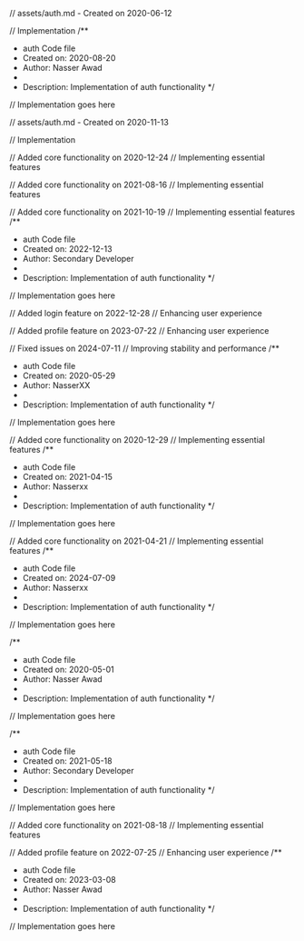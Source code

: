 // assets/auth.md - Created on 2020-06-12

// Implementation
/**
 * auth Code file
 * Created on: 2020-08-20
 * Author: Nasser Awad
 *
 * Description: Implementation of auth functionality
 */
 
// Implementation goes here

// assets/auth.md - Created on 2020-11-13

// Implementation

// Added core functionality on 2020-12-24
// Implementing essential features

// Added core functionality on 2021-08-16
// Implementing essential features

// Added core functionality on 2021-10-19
// Implementing essential features
/**
 * auth Code file
 * Created on: 2022-12-13
 * Author: Secondary Developer
 *
 * Description: Implementation of auth functionality
 */
 
// Implementation goes here


// Added login feature on 2022-12-28
// Enhancing user experience

// Added profile feature on 2023-07-22
// Enhancing user experience

// Fixed issues on 2024-07-11
// Improving stability and performance
/**
 * auth Code file
 * Created on: 2020-05-29
 * Author: NasserXX
 *
 * Description: Implementation of auth functionality
 */
 
// Implementation goes here


// Added core functionality on 2020-12-29
// Implementing essential features
/**
 * auth Code file
 * Created on: 2021-04-15
 * Author: Nasserxx
 *
 * Description: Implementation of auth functionality
 */
 
// Implementation goes here


// Added core functionality on 2021-04-21
// Implementing essential features
/**
 * auth Code file
 * Created on: 2024-07-09
 * Author: Nasserxx
 *
 * Description: Implementation of auth functionality
 */
 
// Implementation goes here

/**
 * auth Code file
 * Created on: 2020-05-01
 * Author: Nasser Awad
 *
 * Description: Implementation of auth functionality
 */
 
// Implementation goes here

/**
 * auth Code file
 * Created on: 2021-05-18
 * Author: Secondary Developer
 *
 * Description: Implementation of auth functionality
 */
 
// Implementation goes here


// Added core functionality on 2021-08-18
// Implementing essential features

// Added profile feature on 2022-07-25
// Enhancing user experience
/**
 * auth Code file
 * Created on: 2023-03-08
 * Author: Nasser Awad
 *
 * Description: Implementation of auth functionality
 */
 
// Implementation goes here

